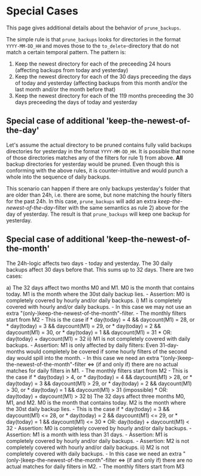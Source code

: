 # Special Cases

This page gives additional details about the behavior of `prune_backups`.

The simple rule is that `prune_backups` looks for directories in the format `YYYY-MM-DD_HH` and moves those to the `to_delete`-directory that do not match a certain temporal pattern. The pattern is:

1) Keep the newest directory for each of the preceeding 24 hours (affecting backups from today and yesterday)
2) Keep the newest directory for each of the 30 days preceeding the days of today and yesterday (affecting backups from this month and/or the last month and/or the month before that)
3) Keep the newest directory for each of the 119 months preceeding the 30 days preceeding the days of today and yesterday

## Special case of additional 'keep-the-newest-of-the-day'

Let's assume the actual directory to be pruned contains fully valid backups directories for yesterday in the format `YYYY-MM-DD_HH`. It is possible that none of those directories matches any of the filters for rule 1) from above. **All** backup directories for yesterday would be pruned. Even though this is conforming with the above rules, it is counter-intuitive and would punch a whole into the sequence of daily backups.

This scenario can happen if there are only backups yesterday's folder that are older than 24h, i.e. there are some, but none matching the hourly filters for the past 24h. In this case, `prune_backups` will add an extra *keep-the-newest-of-the-day*-filter with the same semantics as rule 2) above for the day of yesterday. The result is that `prune_backups` will keep one backup for yesterday.

## Special case of additional 'keep-the-newest-of-the-month'

The 24h-logic affects two days - today and yesterday. The 30 daily backups affect 30 days before that. This sums up to 32 days. There are two cases:

a) The 32 days affect two months M0 and M1. M0 is the month that contains today. M1 is the month where the 30st daily backup lies.
    - Assertion: M0 is completely covered by hourly and/or daily backups.
    i) M1 is completely covered with hourly and/or daily backups.
        - In this case we may not use an extra "(only-)keep-the-newest-of-the-month"-filter.
        - The monthly filters start from M2
        - This is the case if
            * day(today) = 4 && daycount(M1) = 28, or
            * day(today) = 3 && daycount(M1) = 29, or
            * day(today) = 2 && daycount(M1) = 30, or
            * day(today) = 1 && daycount(M1) = 31
            * OR: day(today) + daycount(M1) = 32
    ii) M1 is not completely covered with daily backups.
        - Assertion: M1 is only affected by daily filters: Even 31-day-months would completely be covered if some hourly filters of the second day would spill into the month.
        - In this case we need an extra "(only-)keep-the-newest-of-the-month"-filter <=> (if and only if) there are no actual matches for daily filters in M1.
        - The monthly filters start from M2
        - This is the case if
            * day(today) > 4, or
            * day(today) = 4 && daycount(M1) > 28, or
            * day(today) = 3 && daycount(M1) > 29, or
            * day(today) = 2 && daycount(M1) > 30, or
            * day(today) = 1 && daycount(M1) > 31 (impossible)
            * OR: day(today) + daycount(M1) > 32
b) The 32 days affect three months M0, M1, and M2. M0 is the month that contains today. M2 is the month where the 30st daily backup lies.
    - This is the case if
        * day(today) = 3 && daycount(M1) <= 28, or
        * day(today) = 2 && daycount(M1) <= 29, or
        * day(today) = 1 && daycount(M1) <= 30
        * OR: day(today) + daycount(M1) < 32
    - Assertion: M0 is completely covered by hourly and/or daily backups.
    - Assertion: M1 is a month with less than 31 days.
    - Assertion: M1 is completely covered by hourly and/or daily backups.
    - Assertion: M2 is not completely covered with hourly and/or daily backups.
    ii) M2 is not completely covered with daily backups.
        - In this case we need an extra "(only-)keep-the-newest-of-the-month"-filter <=> (if and only if) there are no actual matches for daily filters in M2.
        - The monthly filters start from M3
